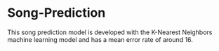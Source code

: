 # Song-Prediction 
This song prediction model is developed with the K-Nearest Neighbors machine learning model and has a mean error rate of around 16. 
